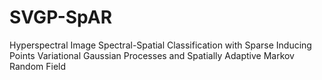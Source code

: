 # SVGP-SpAR
Hyperspectral Image Spectral-Spatial Classification with Sparse Inducing Points Variational Gaussian Processes and Spatially Adaptive Markov Random Field
